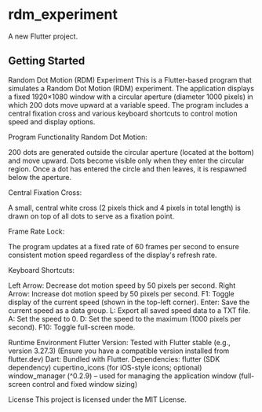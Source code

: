 # rdm_experiment

A new Flutter project.

## Getting Started

Random Dot Motion (RDM) Experiment
This is a Flutter-based program that simulates a Random Dot Motion (RDM) experiment. The application displays a fixed 1920×1080 window with a circular aperture (diameter 1000 pixels) in which 200 dots move upward at a variable speed. The program includes a central fixation cross and various keyboard shortcuts to control motion speed and display options.

Program Functionality
Random Dot Motion:

200 dots are generated outside the circular aperture (located at the bottom) and move upward.
Dots become visible only when they enter the circular region.
Once a dot has entered the circle and then leaves, it is respawned below the aperture.

Central Fixation Cross:

A small, central white cross (2 pixels thick and 4 pixels in total length) is drawn on top of all dots to serve as a fixation point.

Frame Rate Lock:

The program updates at a fixed rate of 60 frames per second to ensure consistent motion speed regardless of the display's refresh rate.

Keyboard Shortcuts:

Left Arrow: Decrease dot motion speed by 50 pixels per second.
Right Arrow: Increase dot motion speed by 50 pixels per second.
F1: Toggle display of the current speed (shown in the top-left corner).
Enter: Save the current speed as a data group.
L: Export all saved speed data to a TXT file.
A: Set the speed to 0.
D: Set the speed to the maximum (1000 pixels per second).
F10: Toggle full-screen mode.

Runtime Environment
Flutter Version: Tested with Flutter stable (e.g., version 3.27.3)
(Ensure you have a compatible version installed from flutter.dev)
Dart: Bundled with Flutter.
Dependencies:
flutter (SDK dependency)
cupertino_icons (for iOS-style icons; optional)
window_manager (^0.2.9) – used for managing the application window (full-screen control and fixed window sizing)

License
This project is licensed under the MIT License.
